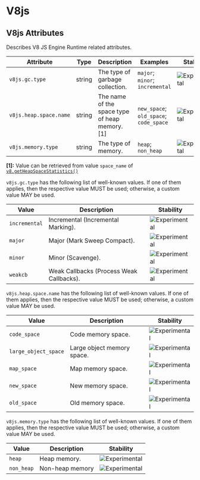 <!--- Hugo front matter used to generate the website version of this page:
--->

<!-- NOTE: THIS FILE IS AUTOGENERATED. DO NOT EDIT BY HAND. -->
<!-- see templates/registry/markdown/attribute_namespace.md.j2 -->

# V8js

## V8js Attributes

Describes V8 JS Engine Runtime related attributes.

| Attribute              | Type   | Description                                    | Examples                               | Stability                                                        |
| ---------------------- | ------ | ---------------------------------------------- | -------------------------------------- | ---------------------------------------------------------------- |
| `v8js.gc.type`         | string | The type of garbage collection.                | `major`; `minor`; `incremental`        | ![Experimental](https://img.shields.io/badge/-experimental-blue) |
| `v8js.heap.space.name` | string | The name of the space type of heap memory. [1] | `new_space`; `old_space`; `code_space` | ![Experimental](https://img.shields.io/badge/-experimental-blue) |
| `v8js.memory.type`     | string | The type of memory.                            | `heap`; `non_heap`                     | ![Experimental](https://img.shields.io/badge/-experimental-blue) |

**[1]:** Value can be retrieved from value `space_name` of [`v8.getHeapSpaceStatistics()`](https://nodejs.org/api/v8.html#v8getheapspacestatistics)

`v8js.gc.type` has the following list of well-known values. If one of them applies, then the respective value MUST be used; otherwise, a custom value MAY be used.

| Value         | Description                              | Stability                                                        |
| ------------- | ---------------------------------------- | ---------------------------------------------------------------- |
| `incremental` | Incremental (Incremental Marking).       | ![Experimental](https://img.shields.io/badge/-experimental-blue) |
| `major`       | Major (Mark Sweep Compact).              | ![Experimental](https://img.shields.io/badge/-experimental-blue) |
| `minor`       | Minor (Scavenge).                        | ![Experimental](https://img.shields.io/badge/-experimental-blue) |
| `weakcb`      | Weak Callbacks (Process Weak Callbacks). | ![Experimental](https://img.shields.io/badge/-experimental-blue) |

`v8js.heap.space.name` has the following list of well-known values. If one of them applies, then the respective value MUST be used; otherwise, a custom value MAY be used.

| Value                | Description                | Stability                                                        |
| -------------------- | -------------------------- | ---------------------------------------------------------------- |
| `code_space`         | Code memory space.         | ![Experimental](https://img.shields.io/badge/-experimental-blue) |
| `large_object_space` | Large object memory space. | ![Experimental](https://img.shields.io/badge/-experimental-blue) |
| `map_space`          | Map memory space.          | ![Experimental](https://img.shields.io/badge/-experimental-blue) |
| `new_space`          | New memory space.          | ![Experimental](https://img.shields.io/badge/-experimental-blue) |
| `old_space`          | Old memory space.          | ![Experimental](https://img.shields.io/badge/-experimental-blue) |

`v8js.memory.type` has the following list of well-known values. If one of them applies, then the respective value MUST be used; otherwise, a custom value MAY be used.

| Value      | Description     | Stability                                                        |
| ---------- | --------------- | ---------------------------------------------------------------- |
| `heap`     | Heap memory.    | ![Experimental](https://img.shields.io/badge/-experimental-blue) |
| `non_heap` | Non-heap memory | ![Experimental](https://img.shields.io/badge/-experimental-blue) |
